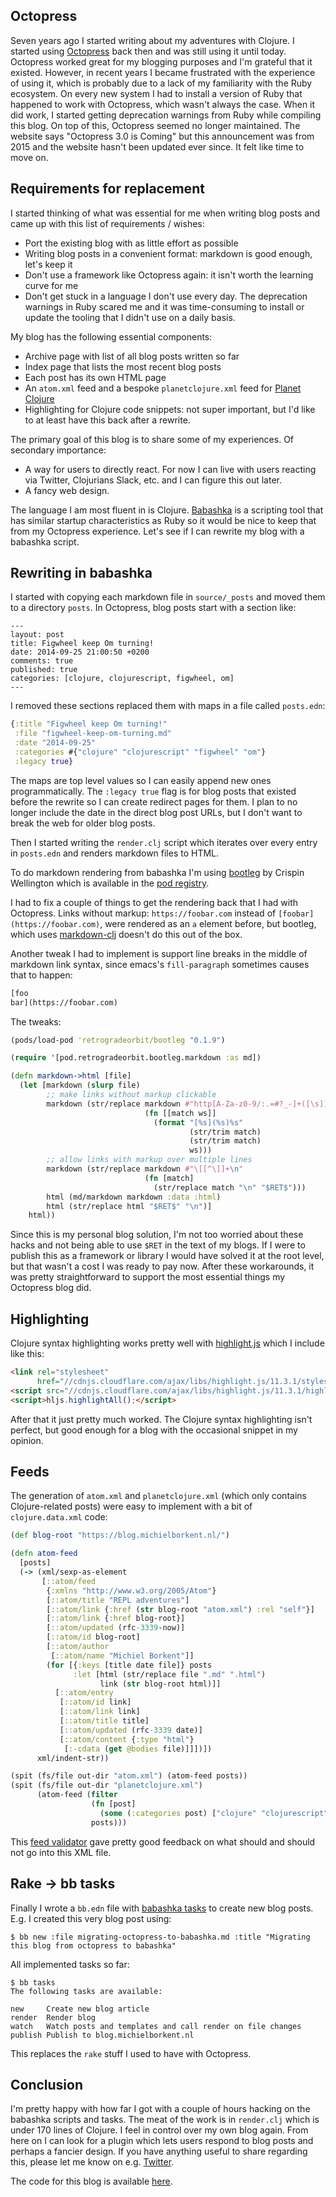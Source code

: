 ## Octopress

Seven years ago I started writing about my adventures with Clojure. I started
using [Octopress](http://octopress.org/) back then and was still using it until
today. Octopress worked great for my blogging purposes and I'm grateful that it
existed. However, in recent years I became frustrated with the experience of
using it, which is probably due to a lack of my familiarity with the Ruby
ecosystem. On every new system I had to install a version of Ruby that happened
to work with Octopress, which wasn't always the case. When it did work, I
started getting deprecation warnings from Ruby while compiling this blog. On top
of this, Octopress seemed no longer maintained. The website says "Octopress 3.0
is Coming" but this announcement was from 2015 and the website hasn't been
updated ever since. It felt like time to move on.

## Requirements for replacement

I started thinking of what was essential for me when writing blog posts and came
up with this list of requirements / wishes:

- Port the existing blog with as little effort as possible
- Writing blog posts in a convenient format: markdown is good enough, let's keep it
- Don't use a framework like Octopress again: it isn't worth the learning curve for me
- Don't get stuck in a language I don't use every day. The deprecation warnings
  in Ruby scared me and it was time-consuming to install or update the tooling
  that I didn't use on a daily basis.

My blog has the following essential components:

- Archive page with list of all blog posts written so far
- Index page that lists the most recent blog posts
- Each post has its own HTML page
- An `atom.xml` feed and a bespoke `planetclojure.xml` feed for [Planet
  Clojure](http://planet.clojure.in/)
- Highlighting for Clojure code snippets: not super important, but I'd like to
  at least have this back after a rewrite.

The primary goal of this blog is to share some of my experiences. Of secondary importance:

- A way for users to directly react. For now I can live with users reacting via
  Twitter, Clojurians Slack, etc. and I can figure this out later.
- A fancy web design.

The language I am most fluent in is Clojure. [Babashka](https://babashka.org/)
is a scripting tool that has similar startup characteristics as Ruby so it would
be nice to keep that from my Octopress experience. Let's see if I can rewrite my
blog with a babashka script.

## Rewriting in babashka

I started with copying each markdown file in `source/_posts` and moved them to a
directory `posts`.  In Octopress, blog posts start with a section like:

```
---
layout: post
title: Figwheel keep Om turning!
date: 2014-09-25 21:00:50 +0200
comments: true
published: true
categories: [clojure, clojurescript, figwheel, om]
---
```

I removed these sections replaced them with maps in a file called `posts.edn`:

``` clojure
{:title "Figwheel keep Om turning!"
 :file "figwheel-keep-om-turning.md"
 :date "2014-09-25"
 :categories #{"clojure" "clojurescript" "figwheel" "om"}
 :legacy true}
```

The maps are top level values so I can easily append new ones programmatically.
The `:legacy true` flag is for blog posts that existed before the rewrite so I
can create redirect pages for them. I plan to no longer include the date in the
direct blog post URLs, but I don't want to break the web for older blog posts.

Then I started writing the `render.clj` script which iterates over every entry
in `posts.edn` and renders markdown files to HTML.

To do markdown rendering from babashka I'm using
[bootleg](https://github.com/retrogradeorbit/bootleg) by Crispin Wellington
which is available in the [pod
registry](https://github.com/babashka/pod-registry/blob/master/examples/bootleg.clj).

I had to fix a couple of things to get the rendering back that I had with
Octopress. Links without markup: `https://foobar.com` instead of
`[foobar](https://foobar.com)`, were rendered as an `a` element before, but
bootleg, which uses [markdown-clj](https://github.com/yogthos/markdown-clj)
doesn't do this out of the box.

Another tweak I had to implement is support line breaks in the middle of
markdown link syntax, since emacs's `fill-paragraph` sometimes causes that to
happen:

``` markdown
[foo
bar](https://foobar.com)
```

The tweaks:

``` clojure
(pods/load-pod 'retrogradeorbit/bootleg "0.1.9")

(require '[pod.retrogradeorbit.bootleg.markdown :as md])

(defn markdown->html [file]
  (let [markdown (slurp file)
        ;; make links without markup clickable
        markdown (str/replace markdown #"http[A-Za-z0-9/:.=#?_-]+([\s])"
                              (fn [[match ws]]
                                (format "[%s](%s)%s"
                                        (str/trim match)
                                        (str/trim match)
                                        ws)))
        ;; allow links with markup over multiple lines
        markdown (str/replace markdown #"\[[^\]]+\n"
                              (fn [match]
                                (str/replace match "\n" "$RET$")))
        html (md/markdown markdown :data :html)
        html (str/replace html "$RET$" "\n")]
    html))
```

Since this is my personal blog solution, I'm not too worried about these hacks
and not being able to use `$RET` in the text of my blogs. If I were to publish
this as a framework or library I would have solved it at the root level, but
that wasn't a cost I was ready to pay now. After these workarounds, it was
pretty straightforward to support the most essential things my Octopress blog
did.

## Highlighting

Clojure syntax highlighting works pretty well with
[highlight.js](https://github.com/highlightjs/highlight.js) which I include like
this:

``` html
<link rel="stylesheet"
      href="//cdnjs.cloudflare.com/ajax/libs/highlight.js/11.3.1/styles/default.min.css">
<script src="//cdnjs.cloudflare.com/ajax/libs/highlight.js/11.3.1/highlight.min.js"></script>
<script>hljs.highlightAll();</script>
```

After that it just pretty much worked. The Clojure syntax highlighting isn't
perfect, but good enough for a blog with the occasional snippet in my opinion.

## Feeds

The generation of `atom.xml` and `planetclojure.xml` (which only contains
Clojure-related posts) were easy to implement with a bit of `clojure.data.xml`
code:

``` clojure
(def blog-root "https://blog.michielborkent.nl/")

(defn atom-feed
  [posts]
  (-> (xml/sexp-as-element
       [::atom/feed
        {:xmlns "http://www.w3.org/2005/Atom"}
        [::atom/title "REPL adventures"]
        [::atom/link {:href (str blog-root "atom.xml") :rel "self"}]
        [::atom/link {:href blog-root}]
        [::atom/updated (rfc-3339-now)]
        [::atom/id blog-root]
        [::atom/author
         [::atom/name "Michiel Borkent"]]
        (for [{:keys [title date file]} posts
              :let [html (str/replace file ".md" ".html")
                    link (str blog-root html)]]
          [::atom/entry
           [::atom/id link]
           [::atom/link link]
           [::atom/title title]
           [::atom/updated (rfc-3339 date)]
           [::atom/content {:type "html"}
            [:-cdata (get @bodies file)]]])])
      xml/indent-str))

(spit (fs/file out-dir "atom.xml") (atom-feed posts))
(spit (fs/file out-dir "planetclojure.xml")
      (atom-feed (filter
                  (fn [post]
                    (some (:categories post) ["clojure" "clojurescript"]))
                  posts)))
```

This [feed validator](https://validator.w3.org/feed/check.cgi) gave pretty good
feedback on what should and should not go into this XML file.

## Rake -> bb tasks

Finally I wrote a `bb.edn` file with [babashka
tasks](https://book.babashka.org/#tasks) to create new blog posts. E.g. I
created this very blog post using:

``` shell
$ bb new :file migrating-octopress-to-babashka.md :title "Migrating this blog from octopress to babashka"
```

All implemented tasks so far:

``` shell
$ bb tasks
The following tasks are available:

new     Create new blog article
render  Render blog
watch   Watch posts and templates and call render on file changes
publish Publish to blog.michielborkent.nl
```

This replaces the `rake` stuff I used to have with Octopress.

## Conclusion

I'm pretty happy with how far I got with a couple of hours hacking on the
babashka scripts and tasks. The meat of the work is in `render.clj` which is
under 170 lines of Clojure. I feel in control over my own blog again. From here
on I can look for a plugin which lets users respond to blog posts and perhaps a
fancier design. If you have anything useful to share regarding this, please let
me know on e.g. [Twitter](https://twitter.com/borkdude).

The code for this blog is available [here](https://github.com/borkdude/blog).
